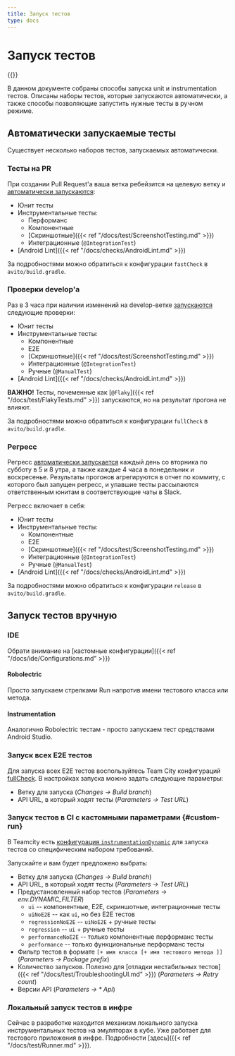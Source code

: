 ```yaml
---
title: Запуск тестов
type: docs
---
```


# Запуск тестов

{{<avito page>}}

В данном документе собраны способы запуска unit и instrumentation тестов. Описаны наборы тестов, которые запускаются
автоматически, а также способы позволяющие запустить нужные тесты в ручном режиме.

## Автоматически запускаемые тесты

Существует несколько наборов тестов, запускаемых автоматически.

### Тесты на PR

При создании Pull Request'а ваша ветка ребейзится на целевую ветку и
[автоматически запускаются](http://links.k.avito.ru/PV):
- Юнит тесты
- Инструментальные тесты:
  - Перформанс
  - Компонентные
  - [Скриншотные]({{< ref "/docs/test/ScreenshotTesting.md" >}})
  - Интеграционные (`@IntegrationTest`)
- [Android Lint]({{< ref "/docs/checks/AndroidLint.md" >}})

За подробностями можно обратиться к конфигурации `fastCheck` в `avito/build.gradle`.

### Проверки develop'а

Раз в 3 часа при наличии изменений на develop-ветке [запускаются](http://links.k.avito.ru/5u) следующие проверки:
- Юнит тесты
- Инструментальные тесты:
  - Компонентные
  - E2E
  - [Скриншотные]({{< ref "/docs/test/ScreenshotTesting.md" >}})
  - Интеграционные (`@IntegrationTest`)
  - Ручные (`@ManualTest`)
- [Android Lint]({{< ref "/docs/checks/AndroidLint.md" >}})

**ВАЖНО!** Тесты, почеменные как [`@Flaky`]({{< ref "/docs/test/FlakyTests.md" >}}) запускаются, но на результат прогона
не влияют.

За подробностями можно обратиться к конфигурации `fullCheck` в `avito/build.gradle`.

### Регресс

Регресс [автоматически запускается](http://links.k.avito.ru/OjE) каждый день со вторника по субботу в 5 и 8 утра, а
также каждые 4 часа в понедельник и воскресенье. Результаты прогонов агрегируются в отчет по коммиту, с которого был
запущен регресс, и упавшие тесты рассылаются ответственным юнитам в соответствующие чаты в Slack.

Регресс включает в себя:
- Юнит тесты
- Инструментальные тесты:
  - Компонентные
  - E2E
  - [Скриншотные]({{< ref "/docs/test/ScreenshotTesting.md" >}})
  - Интеграционные (`@IntegrationTest`)
  - Ручные (`@ManualTest`)
- [Android Lint]({{< ref "/docs/checks/AndroidLint.md" >}})

За подробностями можно обратиться к конфигурации `release` в `avito/build.gradle`.

## Запуск тестов вручную

### IDE

Обрати внимание на [кастомные конфигурации]({{< ref "/docs/ide/Configurations.md" >}})

#### Robolectric

Просто запускаем стрелками Run напротив имени тестового класса или метода.

#### Instrumentation

Аналогично Robolectric тестам - просто запускаем тест средствами Android Studio.

### Запуск всех E2E тестов

Для запуска всех E2E тестов воспользуйтесь Team City конфигураций [fullCheck](http://links.k.avito.ru/5u). В настройках
запуска можно задать следующие параметры:
- Ветку для запуска (*Changes -> Build branch*)
- API URL, в который ходят тесты (*Parameters -> Test URL*)

### Запуск тестов в CI с кастомными параметрами {#custom-run}

В Teamcity есть [конфигурация `instrumentationDynamic`](http://links.k.avito.ru/tmctAvitoAndroidInstrumentationDynamic)
для запуска тестов со специфическим набором требований.

Запускайте и вам будет предложено выбрать:
- Ветку для запуска (*Changes -> Build branch*)
- API URL, в который ходят тесты (*Parameters -> Test URL*)
- Предустановленный набор тестов (*Parameters -> env.DYNAMIC_FILTER*)
  - `ui` -- компонентные, E2E, скриншотные, интеграционные тесты
  - `uiNoE2E` -- как `ui`, но без E2E тестов
  - `regressionNoE2E` -- `uiNoE2E` + ручные тесты
  - `regression` -- `ui` + ручные тесты
  - `performanceNoE2E` -- только компонентные перформанс тесты
  - `performance` -- только функциональные перформанс тесты
- Фильтр тестов в формате `[+ имя класса [+ имя тестового метода ]]` (*Parameters -> Package prefix*)
- Количество запусков. Полезно для [отладки нестабильных тестов]({{< ref "/docs/test/TroubleshootingUI.md" >}})
  (*Parameters -> Retry count*)
- Версии API (*Parameters -> * Api*)

### Локальный запуск тестов в инфре

Сейчас в разработке находится механизм локального запуска инструментальных тестов на эмуляторах в кубе. Уже работает для
тестового приложения в инфре. Подробности [здесь]({{< ref "/docs/test/Runner.md" >}}).

